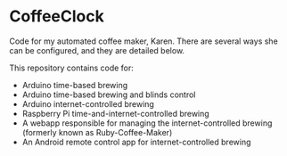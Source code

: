 CoffeeClock
===========

Code for my automated coffee maker, Karen. There are several ways she can be configured, and they are detailed below.

This repository contains code for:
- Arduino time-based brewing
- Arduino time-based brewing and blinds control
- Arduino internet-controlled brewing
- Raspberry Pi time-and-internet-controlled brewing
- A webapp responsible for managing the internet-controlled brewing (formerly known as Ruby-Coffee-Maker)
- An Android remote control app for internet-controlled brewing

